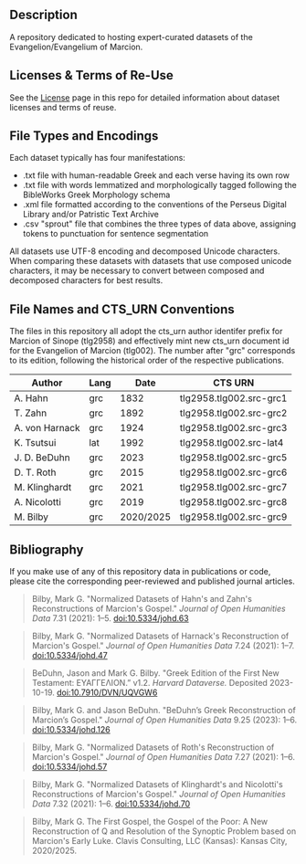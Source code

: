 ## Description

A repository dedicated to hosting expert-curated datasets of the Evangelion/Evangelium of Marcion.

## Licenses & Terms of Re-Use

See the [License](https://github.com/nauarchus/Marcion_Evangelion/blob/main/LICENSE.md) page in this repo for detailed information about dataset licenses and terms of reuse.

## File Types and Encodings

Each dataset typically has four manifestations:
* .txt file with human-readable Greek and each verse having its own row
* .txt file with words lemmatized and morphologically tagged following the BibleWorks Greek Morphology schema
* .xml file formatted according to the conventions of the Perseus Digital Library and/or Patristic Text Archive
* .csv "sprout" file that combines the three types of data above, assigning tokens to punctuation for sentence segmentation

All datasets use UTF-8 encoding and decomposed Unicode characters. When comparing these datasets with datasets that use composed unicode characters, it may be necessary to convert between composed and decomposed characters for best results.

## File Names and CTS_URN Conventions

The files in this repository all adopt the cts_urn author identifer prefix for Marcion of Sinope (tlg2958) and effectively mint new cts_urn document id for the Evangelion of Marcion (tlg002). The number after "grc" corresponds to its edition, following the historical order of the respective publications.

| Author               | Lang | Date      | CTS URN           | 
|-----------------------|-----------|------------|------------------|
| A. Hahn              | grc  | 1832      | tlg2958.tlg002.src-grc1  |
| T. Zahn            | grc  | 1892      | tlg2958.tlg002.src-grc2  | 
| A. von Harnack       | grc  | 1924      | tlg2958.tlg002.src-grc3  | 
| K. Tsutsui           | lat  | 1992      | tlg2958.tlg002.src-lat4  |
| J. D. BeDuhn         | grc  | 2023      | tlg2958.tlg002.src-grc5  | 
| D. T. Roth          | grc  | 2015      | tlg2958.tlg002.src-grc6  | 
| M. Klinghardt        | grc  | 2021      | tlg2958.tlg002.src-grc7  |
| A. Nicolotti         | grc  | 2019      | tlg2958.tlg002.src-grc8  | 
| M. Bilby             | grc  | 2020/2025      | tlg2958.tlg002.src-grc9  |

## Bibliography

If you make use of any of this repository data in publications or code, please cite the corresponding peer-reviewed and published journal articles.

> Bilby, Mark G. "Normalized Datasets of Hahn's and Zahn's Reconstructions of Marcion's Gospel." *Journal of Open Humanities Data* 7.31 (2021): 1–5. [doi:10.5334/johd.63](https://doi.org/10.5334/johd.63)

> Bilby, Mark G. "Normalized Datasets of Harnack's Reconstruction of Marcion's Gospel." *Journal of Open Humanities Data* 7.24 (2021): 1–7. [doi:10.5334/johd.47](https://doi.org/10.5334/johd.47)

> BeDuhn, Jason and Mark G. Bilby. "Greek Edition of the First New Testament: ΕΥΑΓΓΕΛΙΟΝ.” v1.2. *Harvard Dataverse.* Deposited 2023-10-19. [doi:10.7910/DVN/UQVGW6](https://doi.org/10.7910/DVN/UQVGW6)

> Bilby, Mark G. and Jason BeDuhn. "BeDuhn’s Greek Reconstruction of Marcion’s Gospel." *Journal of Open Humanities Data* 9.25 (2023): 1–6. [doi:10.5334/johd.126](https://doi.org/10.5334/johd.126)

> Bilby, Mark G. "Normalized Datasets of Roth's Reconstruction of Marcion's Gospel." *Journal of Open Humanities Data* 7.27 (2021): 1–6. [doi:10.5334/johd.57](https://doi.org/10.5334/johd.57)

> Bilby, Mark G. "Normalized Datasets of Klinghardt's and Nicolotti's Reconstructions of Marcion's Gospel." *Journal of Open Humanities Data* 7.32 (2021): 1–6. [doi:10.5334/johd.70](https://doi.org/10.5334/johd.70)

> Bilby, Mark G. The First Gospel, the Gospel of the Poor: A New Reconstruction of Q and Resolution of the Synoptic Problem based on Marcion's Early Luke. Clavis Consulting, LLC (Kansas): Kansas City, 2020/2025. 
